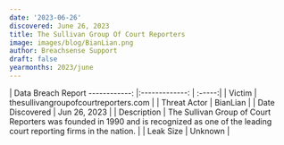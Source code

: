 ```yaml
---
date: '2023-06-26'
discovered: June 26, 2023
title: The Sullivan Group Of Court Reporters
image: images/blog/BianLian.png
author: Breachsense Support
draft: false
yearmonths: 2023/june
---
```



| Data Breach Report
------------:     |:-------------:    | :-----:|
| Victim      | thesullivangroupofcourtreporters.com      | 
| Threat Actor      | BianLian      | 
| Date Discovered      | Jun 26, 2023      | 
| Description      | The Sullivan Group of Court Reporters was founded in 1990 and is recognized as one of the leading court reporting firms in the nation.      | 
| Leak Size      | Unknown      | 

